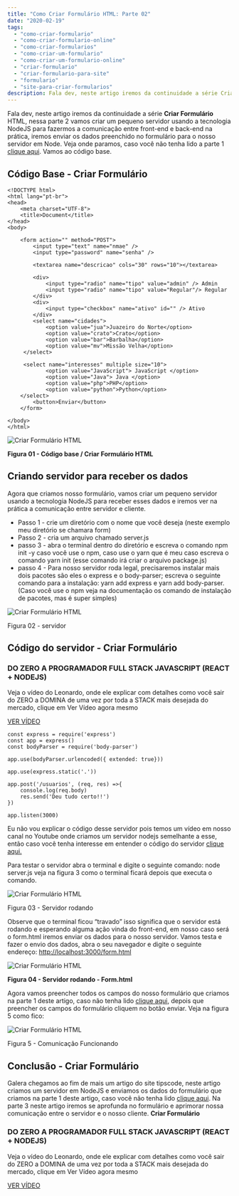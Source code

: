 ```yaml
---
title: "Como Criar Formulário HTML: Parte 02"
date: "2020-02-19"
tags: 
  - "como-criar-formulario"
  - "como-criar-formulario-online"
  - "como-criar-formularios"
  - "como-criar-um-formulario"
  - "como-criar-um-formulario-online"
  - "criar-formulario"
  - "criar-formulario-para-site"
  - "formulario"
  - "site-para-criar-formularios"
description: Fala dev, neste artigo iremos da continuidade a série Criar Formulário HTML, nessa parte 2 vamos criar um pequeno servidor usando a tecnologia NodeJS para fazermos a comunicação entre front-end e back-end na prática, iremos enviar os dados preenchido no formulário para o nosso servidor em Node. Veja onde paramos, caso você não tenha lido a parte 1 [clique aqui](https//www.tipscode.com.br/criar-formulario-html5-parte-1/). Vamos ao código base.
---
```


Fala dev, neste artigo iremos da continuidade a série **Criar Formulário** HTML, nessa parte 2 vamos criar um pequeno servidor usando a tecnologia NodeJS para fazermos a comunicação entre front-end e back-end na prática, iremos enviar os dados preenchido no formulário para o nosso servidor em Node. Veja onde paramos, caso você não tenha lido a parte 1 [clique aqui](/criar-formulario-html5-parte-1/). Vamos ao código base.

## Código Base - Criar Formulário

```
<!DOCTYPE html>
<html lang="pt-br">
<head>
    <meta charset="UTF-8">
    <title>Document</title>
</head>
<body>

    <form action="" method="POST">
        <input type="text" name="nmae" />
        <input type="password" name="senha" />

        <textarea name="descricao" cols="30" rows="10"></textarea>

        <div>
            <input type="radio" name="tipo" value="admin" /> Admin
            <input type="radio" name="tipo" value="Regular"/> Regular
        </div>
        <div>
            <input type="checkbox" name="ativo" id="" /> Ativo
        </div>
        <select name="cidades">
            <option value="jua">Juazeiro do Norte</option>
            <option value="crato">Crato</option>
            <option value="bar">Barbalha</option>
            <option value="mv">Missão Velha</option>
     </select>

     <select name="interesses" multiple size="10">
            <option value="JavaScript"> JavaScript </option>
            <option value="Java"> Java </option>
            <option value="php">PHP</option>
            <option value="python">Python</option>
    </select>
        <button>Enviar</button>
    </form>
    
</body>
</html>
```

![Criar Formulário HTML](/uploads/2020/02/Figura-01-Código-Base-1.jpg)

**Figura 01 - Código base / Criar Formulário HTML**

## Criando servidor para receber os dados

Agora que criamos nosso formulário, vamos criar um pequeno servidor usando a tecnologia NodeJS para receber esses dados e iremos ver na prática a comunicação entre servidor e cliente.

- Passo 1 - crie um diretório com o nome que você deseja (neste exemplo meu diretório se chamara form)
- Passo 2 - cria um arquivo chamado server.js
- passo 3 - abra o terminal dentro do diretório e escreva o comando npm init -y caso você use o npm, caso use o yarn que é meu caso escreva o comando yarn init (esse comando irá criar o arquivo package.js)
- passo 4 - Para nosso servidor roda legal, precisaremos instalar mais dois pacotes são eles o express e o body-parser; escreva o seguinte comando para a instalação: yarn add express e yarn add body-parser. (Caso você use o npm veja na documentação os comando de instalação de pacotes, mas é super simples)

![Criar Formulário HTML](/uploads/2020/02/Figura-02-Servidor.jpg)

Figura 02 - servidor

## Código do servidor - Criar Formulário

### DO ZERO A PROGRAMADOR FULL STACK JAVASCRIPT (REACT + NODEJS)

Veja o vídeo do Leonardo, onde ele explicar com detalhes como você sair do ZERO a DOMINA de uma vez por toda a STACK mais desejada do mercado, clique em Ver Vídeo agora mesmo

[VER VÍDEO](/programador-fullstack-8-semanas)

```
const express = require('express')
const app = express()
const bodyParser = require('body-parser')

app.use(bodyParser.urlencoded({ extended: true}))

app.use(express.static('.'))

app.post('/usuarios', (req, res) =>{
    console.log(req.body)
    res.send('Deu tudo certo!!')
})

app.listen(3000)
```

Eu não vou explicar o código desse servidor pois temos um vídeo em nosso canal no Youtube onde criamos um servidor nodejs semelhante a esse, então caso você tenha interesse em entender o código do servidor [clique aqui.](https://www.youtube.com/watch?v=RiBU3rEOj40&t=39s)

Para testar o servidor abra o terminal e digite o seguinte comando: node server.js veja na figura 3 como o terminal ficará depois que executa o comando.

![Criar Formulário HTML](/uploads/2020/02/Figura-03-servidor-rodando.jpg)

Figura 03 - Servidor rodando

Observe que o terminal ficou “travado” isso significa que o servidor está rodando e esperando alguma ação vinda do front-end, em nosso caso será o form.html iremos enviar os dados para o nosso servidor. Vamos testa e fazer o envio dos dados, abra o seu navegador e digite o seguinte endereço: [http://localhost:3000/form.html](http://localhost:3000/form.html)

![Criar Formulário HTML](/uploads/2020/02/Figura-04-Form-rodando-no-servidor.jpg)

**Figura 04 - Servidor rodando - Form.html**

Agora vamos preencher todos os campos do nosso formulário que criamos na parte 1 deste artigo, caso não tenha lido [clique aqui](/criar-formulario-html5-parte-1/), depois que preencher os campos do formulário cliquem no botão enviar. Veja na figura 5 como fico:

![Criar Formulário HTML](/uploads/2020/02/Figura-5-Comunicação-realizada-com-sucesso-1024x560.jpg)

Figura 5 - Comunicação Funcionando

## Conclusão - Criar Formulário

Galera chegamos ao fim de mais um artigo do site tipscode, neste artigo criamos um servidor em NodeJS e enviamos os dados do formulário que criamos na parte 1 deste artigo, caso você não tenha lido [clique aqui](/criar-formulario-html5-parte-1/). Na parte 3 neste artigo iremos se aprofunda no formulário e aprimorar nossa comunicação entre o servidor e o nosso cliente. **Criar Formulário**

### DO ZERO A PROGRAMADOR FULL STACK JAVASCRIPT (REACT + NODEJS)

Veja o vídeo do Leonardo, onde ele explicar com detalhes como você sair do ZERO a DOMINA de uma vez por toda a STACK mais desejada do mercado, clique em Ver Vídeo agora mesmo

[VER VÍDEO](/programador-fullstack-8-semanas)
